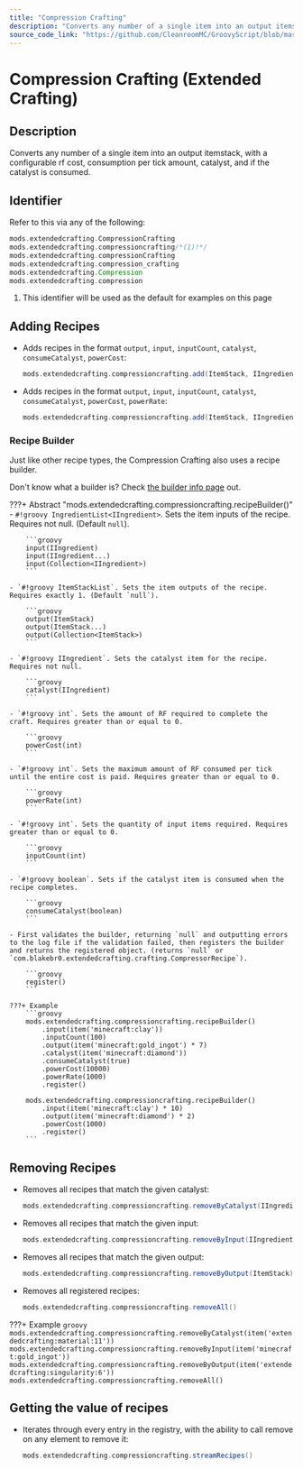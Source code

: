 ```yaml
---
title: "Compression Crafting"
description: "Converts any number of a single item into an output itemstack, with a configurable rf cost, consumption per tick amount, catalyst, and if the catalyst is consumed."
source_code_link: "https://github.com/CleanroomMC/GroovyScript/blob/master/src/main/java/com/cleanroommc/groovyscript/compat/mods/extendedcrafting/CompressionCrafting.java"
---
```


# Compression Crafting (Extended Crafting)

## Description

Converts any number of a single item into an output itemstack, with a configurable rf cost, consumption per tick amount, catalyst, and if the catalyst is consumed.

## Identifier

Refer to this via any of the following:

```groovy hl_lines="2"
mods.extendedcrafting.CompressionCrafting
mods.extendedcrafting.compressioncrafting/*(1)!*/
mods.extendedcrafting.compressionCrafting
mods.extendedcrafting.compression_crafting
mods.extendedcrafting.Compression
mods.extendedcrafting.compression
```

1. This identifier will be used as the default for examples on this page

## Adding Recipes

- Adds recipes in the format `output`, `input`, `inputCount`, `catalyst`, `consumeCatalyst`, `powerCost`:

    ```groovy
    mods.extendedcrafting.compressioncrafting.add(ItemStack, IIngredient, int, IIngredient, boolean, int)
    ```

- Adds recipes in the format `output`, `input`, `inputCount`, `catalyst`, `consumeCatalyst`, `powerCost`, `powerRate`:

    ```groovy
    mods.extendedcrafting.compressioncrafting.add(ItemStack, IIngredient, int, IIngredient, boolean, int, int)
    ```


### Recipe Builder

Just like other recipe types, the Compression Crafting also uses a recipe builder.

Don't know what a builder is? Check [the builder info page](../../../groovy/builder.md) out.

???+ Abstract "mods.extendedcrafting.compressioncrafting.recipeBuilder()"
    - `#!groovy IngredientList<IIngredient>`. Sets the item inputs of the recipe. Requires not null. (Default `null`).

        ```groovy
        input(IIngredient)
        input(IIngredient...)
        input(Collection<IIngredient>)
        ```

    - `#!groovy ItemStackList`. Sets the item outputs of the recipe. Requires exactly 1. (Default `null`).

        ```groovy
        output(ItemStack)
        output(ItemStack...)
        output(Collection<ItemStack>)
        ```

    - `#!groovy IIngredient`. Sets the catalyst item for the recipe. Requires not null.

        ```groovy
        catalyst(IIngredient)
        ```

    - `#!groovy int`. Sets the amount of RF required to complete the craft. Requires greater than or equal to 0.

        ```groovy
        powerCost(int)
        ```

    - `#!groovy int`. Sets the maximum amount of RF consumed per tick until the entire cost is paid. Requires greater than or equal to 0.

        ```groovy
        powerRate(int)
        ```

    - `#!groovy int`. Sets the quantity of input items required. Requires greater than or equal to 0.

        ```groovy
        inputCount(int)
        ```

    - `#!groovy boolean`. Sets if the catalyst item is consumed when the recipe completes.

        ```groovy
        consumeCatalyst(boolean)
        ```

    - First validates the builder, returning `null` and outputting errors to the log file if the validation failed, then registers the builder and returns the registered object. (returns `null` or `com.blakebr0.extendedcrafting.crafting.CompressorRecipe`).

        ```groovy
        register()
        ```

    ???+ Example
        ```groovy
        mods.extendedcrafting.compressioncrafting.recipeBuilder()
            .input(item('minecraft:clay'))
            .inputCount(100)
            .output(item('minecraft:gold_ingot') * 7)
            .catalyst(item('minecraft:diamond'))
            .consumeCatalyst(true)
            .powerCost(10000)
            .powerRate(1000)
            .register()

        mods.extendedcrafting.compressioncrafting.recipeBuilder()
            .input(item('minecraft:clay') * 10)
            .output(item('minecraft:diamond') * 2)
            .powerCost(1000)
            .register()
        ```



## Removing Recipes

- Removes all recipes that match the given catalyst:

    ```groovy
    mods.extendedcrafting.compressioncrafting.removeByCatalyst(IIngredient)
    ```

- Removes all recipes that match the given input:

    ```groovy
    mods.extendedcrafting.compressioncrafting.removeByInput(IIngredient)
    ```

- Removes all recipes that match the given output:

    ```groovy
    mods.extendedcrafting.compressioncrafting.removeByOutput(ItemStack)
    ```

- Removes all registered recipes:

    ```groovy
    mods.extendedcrafting.compressioncrafting.removeAll()
    ```

???+ Example
    ```groovy
    mods.extendedcrafting.compressioncrafting.removeByCatalyst(item('extendedcrafting:material:11'))
    mods.extendedcrafting.compressioncrafting.removeByInput(item('minecraft:gold_ingot'))
    mods.extendedcrafting.compressioncrafting.removeByOutput(item('extendedcrafting:singularity:6'))
    mods.extendedcrafting.compressioncrafting.removeAll()
    ```

## Getting the value of recipes

- Iterates through every entry in the registry, with the ability to call remove on any element to remove it:

    ```groovy
    mods.extendedcrafting.compressioncrafting.streamRecipes()
    ```
